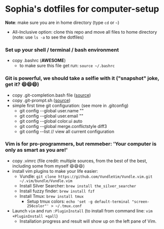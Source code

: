 # Sophia's dotfiles for computer-setup

**Note**: make sure you are in home directory (type `cd` or `~`)
* All-Inclusive option: clone this repo and move all files to home directory (note: use `ls -a` to see the dotfiles)

### Set up your shell / terminal / bash environment
* copy .bashrc (**AWESOME**)
  * to make sure this file get run: `source ~/.bashrc`

### Git is powerful, we should take a selfie with it ("snapshot" joke, get it? :smile::smile::smile:)
* copy .git-completion.bash file ([source](https://raw.githubusercontent.com/git/git/master/contrib/completion/git-completion.bash))
* copy .git-prompt.sh ([source](https://raw.githubusercontent.com/git/git/master/contrib/completion/git-prompt.sh))
* simple first time git configuration: (see more in .gitconfig)
  * git config --global user.name "<Your-Full-Name>"
  * git config --global user.email "<your-email-address>"
  * git config --global color.ui auto
  * git config --global merge.conflictstyle diff3
  * git config --list // view all current configuration

### Vim is for pro-programmers, but remmeber: 'Your computer is only as smart as you are!'
* copy .vimrc (file credit: multiple sources, from the best of the best, including some from myself :smile::smile::smile:)
* install vim plugins to make your life easier:
  * Vundle: `git clone https://github.com/VundleVim/Vundle.vim.git ~/.vim/bundle/Vundle.vim`
  * Install Silver Searcher: `brew install the_silver_searcher`
  * Install fuzzy finder: `brew install fzf`
  * Install Tmux: `brew install tmux`
    * Setup tmux colors: `echo 'set -g default-terminal "screen-256color"' > ~/.tmux.conf`
* Launch `vim` and run `:PluginInstall` (to install from command line: `vim +PluginInstall +qall`)
  * Installation progress and result will show up on the left pane of Vim.


